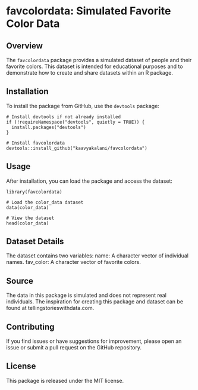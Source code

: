 # favcolordata: Simulated Favorite Color Data

## Overview

The `favcolordata` package provides a simulated dataset of people and their favorite colors. This dataset is intended for educational purposes and to demonstrate how to create and share datasets within an R package.

## Installation

To install the package from GitHub, use the `devtools` package:

```{r}
# Install devtools if not already installed
if (!requireNamespace("devtools", quietly = TRUE)) {
  install.packages("devtools")
}

# Install favcolordata
devtools::install_github("kaavyakalani/favcolordata")
```

## Usage

After installation, you can load the package and access the dataset:

```{r}
library(favcolordata)

# Load the color_data dataset
data(color_data)

# View the dataset
head(color_data)
```

## Dataset Details
The dataset contains two variables:
name: A character vector of individual names.
fav_color: A character vector of favorite colors.

## Source
The data in this package is simulated and does not represent real individuals. The inspiration for creating this package and dataset can be found at tellingstorieswithdata.com.

## Contributing
If you find issues or have suggestions for improvement, please open an issue or submit a pull request on the GitHub repository.

## License
This package is released under the MIT license.
